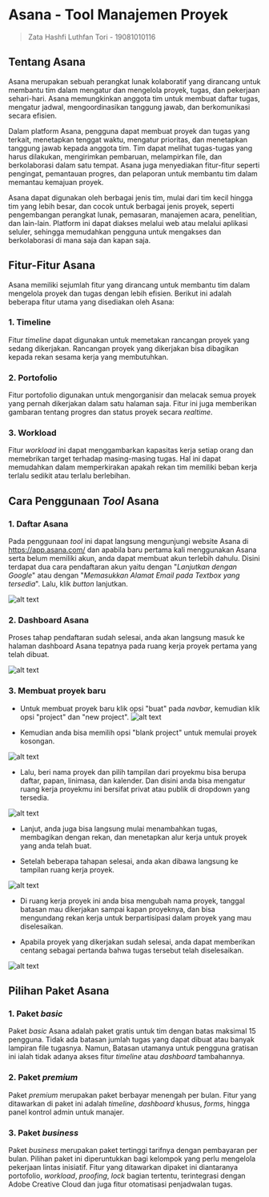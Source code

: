 # Asana - Tool Manajemen Proyek

> Zata Hashfi Luthfan Tori - 19081010116

## Tentang Asana
   Asana merupakan sebuah perangkat lunak kolaboratif yang dirancang untuk membantu tim dalam mengatur dan mengelola proyek, tugas, dan pekerjaan sehari-hari. Asana memungkinkan anggota tim untuk membuat daftar tugas, mengatur jadwal, mengoordinasikan tanggung jawab, dan berkomunikasi secara efisien.

   Dalam platform Asana, pengguna dapat membuat proyek dan tugas yang terkait, menetapkan tenggat waktu, mengatur prioritas, dan menetapkan tanggung jawab kepada anggota tim. Tim dapat melihat tugas-tugas yang harus dilakukan, mengirimkan pembaruan, melampirkan file, dan berkolaborasi dalam satu tempat. Asana juga menyediakan fitur-fitur seperti pengingat, pemantauan progres, dan pelaporan untuk membantu tim dalam memantau kemajuan proyek.

   Asana dapat digunakan oleh berbagai jenis tim, mulai dari tim kecil hingga tim yang lebih besar, dan cocok untuk berbagai jenis proyek, seperti pengembangan perangkat lunak, pemasaran, manajemen acara, penelitian, dan lain-lain. Platform ini dapat diakses melalui web atau melalui aplikasi seluler, sehingga memudahkan pengguna untuk mengakses dan berkolaborasi di mana saja dan kapan saja.

## Fitur-Fitur Asana
   Asana memiliki sejumlah fitur yang dirancang untuk membantu tim dalam mengelola proyek dan tugas dengan lebih efisien. Berikut ini adalah beberapa fitur utama yang disediakan oleh Asana:
   
### 1. Timeline
Fitur *timeline* dapat digunakan untuk memetakan rancangan proyek yang sedang dikerjakan. Rancangan proyek yang dikerjakan bisa dibagikan kepada rekan sesama kerja yang membutuhkan.

### 2. Portofolio
Fitur portofolio digunakan untuk mengorganisir dan melacak semua proyek yang pernah dikerjakan dalam satu halaman saja. Fitur ini juga memberikan gambaran tentang progres dan status proyek secara *realtime*.

### 3. Workload
Fitur *workload* ini dapat menggambarkan kapasitas kerja setiap orang dan memebrikan target terhadap masing-masing tugas. Hal ini dapat memudahkan dalam memperkirakan apakah rekan tim memiliki beban kerja terlalu sedikit atau terlalu berlebihan.

## Cara Penggunaan *Tool* Asana
### 1. Daftar Asana
Pada penggunaan *tool* ini dapat langsung mengunjungi website Asana di https://app.asana.com/ dan apabila baru pertama kali menggunakan Asana serta belum memiliki akun, anda dapat membuat akun terlebih dahulu. Disini terdapat dua cara pendaftaran akun yaitu dengan "*Lanjutkan dengan Google*" atau dengan "*Memasukkan Alamat Email pada Textbox yang tersedia*". Lalu, klik *button* lanjutkan.

![alt text](https://github.com/ilhmainr/Asana-ProjectManagement/blob/main/image%20asana/asana%201.png)

### 2. Dashboard Asana
Proses tahap pendaftaran sudah selesai, anda akan langsung masuk ke halaman dashboard Asana tepatnya pada ruang kerja proyek pertama yang telah dibuat.

![alt text](https://github.com/ilhmainr/Asana-ProjectManagement/blob/main/image%20asana/asana%20home.png)

### 3. Membuat proyek baru
*   Untuk membuat proyek baru klik opsi "buat" pada *navbar*, kemudian klik opsi "project" dan "new project".
![alt text](https://github.com/ilhmainr/Asana-ProjectManagement/blob/main/image%20asana/asana%20new%20project.png)

*   Kemudian anda bisa memilih opsi "blank project" untuk memulai proyek kosongan.

![alt text](https://github.com/ilhmainr/Asana-ProjectManagement/blob/main/image%20asana/asana%20new%20project%202.png)

*   Lalu, beri nama proyek dan pilih tampilan dari proyekmu bisa berupa daftar, papan, linimasa, dan kalender. Dan disini anda bisa mengatur ruang kerja proyekmu ini bersifat privat atau publik di dropdown yang tersedia.

![alt text](https://github.com/ilhmainr/Asana-ProjectManagement/blob/main/image%20asana/asana%20new%20project%203.png)

*   Lanjut, anda juga bisa langsung mulai menambahkan tugas, membagikan dengan rekan, dan menetapkan alur kerja untuk proyek yang anda telah buat.

*   Setelah beberapa tahapan selesai, anda akan dibawa langsung ke tampilan ruang kerja proyek.

![alt text](https://github.com/ilhmainr/Asana-ProjectManagement/blob/main/image%20asana/Asana%20project%201.png)

*   Di ruang kerja proyek ini anda bisa mengubah nama proyek, tanggal batasan mau dikerjakan sampai kapan proyeknya, dan bisa mengundang rekan kerja untuk berpartisipasi dalam proyek yang mau diselesaikan.

*   Apabila proyek yang dikerjakan sudah selesai, anda dapat memberikan centang sebagai pertanda bahwa tugas tersebut telah diselesaikan.

![alt text](https://github.com/ilhmainr/Asana-ProjectManagement/blob/main/image%20asana/Screenshot%202023-05-31%20215052.png)

## Pilihan Paket Asana
### 1. Paket *basic*
Paket *basic* Asana adalah paket gratis untuk tim dengan batas maksimal 15 pengguna. Tidak ada batasan jumlah tugas yang dapat dibuat atau banyak lampiran file tugasnya. Namun, Batasan utamanya untuk pengguna gratisan ini ialah tidak adanya akses fitur *timeline* atau *dashboard* tambahannya.

### 2. Paket *premium*
Paket *premium* merupakan paket berbayar menengah per bulan. Fitur yang ditawarkan di paket ini adalah *timeline*, *dashboard* khusus, *forms*, hingga panel kontrol admin untuk manajer.

### 3. Paket *business*
Paket *business* merupakan paket tertinggi tarifnya dengan pembayaran per bulan. Pilihan paket ini diperuntukkan bagi kelompok yang perlu mengelola pekerjaan lintas inisiatif. Fitur yang ditawarkan dipaket ini diantaranya portofolio, *workload*, *proofing*, *lock* bagian tertentu, terintegrasi dengan Adobe Creative Cloud dan juga fitur otomatisasi penjadwalan tugas.
